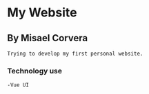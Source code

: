 # My Website

## By Misael Corvera
```
Trying to develop my first personal website.
```

### Technology use
```
-Vue UI
```
